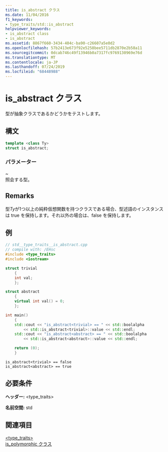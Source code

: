 ```yaml
---
title: is_abstract クラス
ms.date: 11/04/2016
f1_keywords:
- type_traits/std::is_abstract
helpviewer_keywords:
- is_abstract class
- is_abstract
ms.assetid: 8867f660-3434-404c-ba90-c26607a5e0d2
ms.openlocfilehash: 57b2413e673f92e5258bee5711db2870e2b58a11
ms.sourcegitcommit: 0dcab746c49f13946b0a7317fc9769130969e76d
ms.translationtype: MT
ms.contentlocale: ja-JP
ms.lasthandoff: 07/24/2019
ms.locfileid: "68448988"
---
```

# <a name="isabstract-class"></a>is_abstract クラス

型が抽象クラスであるかどうかをテストします。

## <a name="syntax"></a>構文

```cpp
template <class Ty>
struct is_abstract;
```

### <a name="parameters"></a>パラメーター

*~* \
照会する型。

## <a name="remarks"></a>Remarks

型*Ty*が1つ以上の純粋仮想関数を持つクラスである場合、型述語のインスタンスは true を保持します。それ以外の場合は、false を保持します。

## <a name="example"></a>例

```cpp
// std__type_traits__is_abstract.cpp
// compile with: /EHsc
#include <type_traits>
#include <iostream>

struct trivial
    {
    int val;
    };

struct abstract
    {
    virtual int val() = 0;
    };

int main()
    {
    std::cout << "is_abstract<trivial> == " << std::boolalpha
        << std::is_abstract<trivial>::value << std::endl;
    std::cout << "is_abstract<abstract> == " << std::boolalpha
        << std::is_abstract<abstract>::value << std::endl;

    return (0);
    }
```

```Output
is_abstract<trivial> == false
is_abstract<abstract> == true
```

## <a name="requirements"></a>必要条件

**ヘッダー:** \<type_traits>

**名前空間:** std

## <a name="see-also"></a>関連項目

[<type_traits>](../standard-library/type-traits.md)\
[is_polymorphic クラス](../standard-library/is-polymorphic-class.md)
